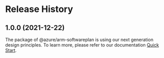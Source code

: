 # Release History
    
## 1.0.0 (2021-12-22)

The package of @azure/arm-softwareplan is using our next generation design principles. To learn more, please refer to our documentation [Quick Start](https://aka.ms/js-track2-quickstart).

